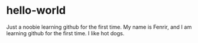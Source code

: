 # hello-world
Just a noobie learning github for the first time.
My name is Fenrir, and I am learning github for the first time.  I like hot dogs.
